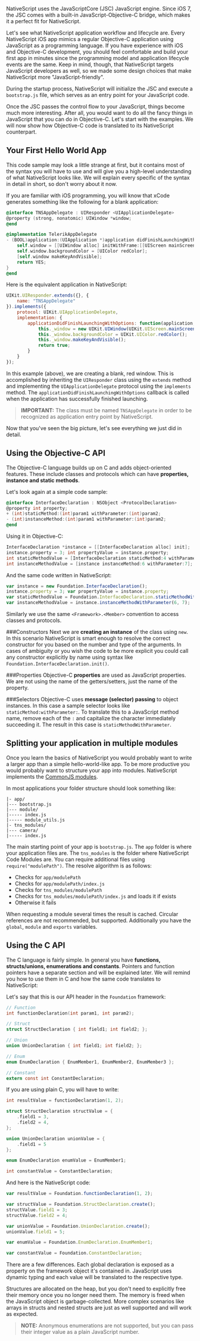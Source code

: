 NativeScript uses the JavaScriptCore (JSC) JavaScript engine. Since iOS 7, the JSC comes with a built-in JavaScript-Objective-C bridge, which makes it a perfect fit for NativeScript.

Let's see what NativeScript application workflow and lifecycle are. Every NativeScript iOS app mimics a regular Objective-C application using JavaScript as a programming language. If you have experience with iOS and Objective-C development, you should feel comfortable and build your first app in minutes since the programming model and application lifecycle events are the same. Keep in mind, though, that NativeScript targets JavaScript developers as well, so we made some design choices that make NativeScript more "JavaScript-friendly".

During the startup process, NativeScript will initialize the JSC and execute a `bootstrap.js` file, which serves as an entry point for your JavaScript code.

Once the JSC passes the control flow to your JavaScript, things become much more interesting. After all, you would want to do all the fancy things in JavaScript that you can do in Objective-C. Let's start with the examples. We will now show how Objective-C code is translated to its NativeScript counterpart.

## Your First Hello World App

This code sample may look a little strange at first, but it contains most of the syntax you will have to use and will give you a high-level understanding of what NativeScript looks like. We will explain every specific of the syntax in detail in short, so don't worry about it now.

If you are familiar with iOS programming, you will know that xCode generates something like the following for a blank application:
```objective-c
@interface TNSAppDelegate : UIResponder <UIApplicationDelegate>
@property (strong, nonatomic) UIWindow *window;
@end

@implementation TelerikAppDelegate
- (BOOL)application:(UIApplication *)application didFinishLaunchingWithOptions:(NSDictionary *)launchOptions {
    self.window = [[UIWindow alloc] initWithFrame:[[UIScreen mainScreen] bounds]];
    self.window.backgroundColor = [UIColor redColor];
    [self.window makeKeyAndVisible];
    return YES;
}
@end
```

Here is the equivalent application in NativeScript:
```javascript
UIKit.UIResponder.extends({}, {
    name: "TNSAppDelegate"
}).implements({
    protocol: UIKit.UIApplicationDelegate,
    implementation: {
        applicationDidFinishLaunchingWithOptions: function(application, launchOptions) {
            this._window = new UIKit.UIWindow(UIKit.UIScreen.mainScreen().bounds);
            this._window.backgroundColor = UIKit.UIColor.redColor();
            this._window.makeKeyAndVisible();
            return true;
        }
    }
});
```

In this example (above), we are creating a blank, red window. This is accomplished by inheriting the `UIResponder` class using the `extends` method and implementing the `UIApplicationDelegate` protocol using the `implements` method. The `applicationDidFinishLaunchingWithOptions` callback is called when the application has successfully finished launching.

> **IMPORTANT:** The class must be named `TNSAppDelegate` in order to be recognized as application entry point by NativeScript.

Now that you've seen the big picture, let's see everything we just did in detail.

## Using the Objective-C API

The Objective-C language builds up on C and adds object-oriented features. These include classes and protocols which can have **properties, instance and static methods**.

Let's look again at a simple code sample:
```objective-c
@interface InterfaceDeclaration : NSObject <ProtocolDeclaration>
@property int property;
+ (int)staticMethod:(int)param1 withParameter:(int)param2;
- (int)instanceMethod:(int)param1 withParameter:(int)param2;
@end
```

Using it in Objective-C:
```objective-c
InterfaceDeclaration *instance = [[InterfaceDeclaration alloc] init];
instance.property = 3; int propertyValue = instance.property;
int staticMethodValue = [InterfaceDeclaration staticMethod:4 withParameter:5];
int instanceMethodValue = [instance instanceMethod:6 withParameter:7];
```

And the same code written in NativeScript:
```javascript
var instance = new Foundation.InterfaceDeclaration();
instance.property = 3; var propertyValue = instance.property;
var staticMethodValue = Foundation.InterfaceDeclaration.staticMethodWithParameter(4, 5);
var instanceMethodValue = instance.instanceMethodWithParameter(6, 7);
```

Similarly we use the same `<Framework>.<Member>` convention to access classes and protocols.

###Constructors
Next we are **creating an instance** of the class using `new`. In this scenario NativeScript is smart enough to resolve the correct constructor for you based on the number and type of the arguments. In cases of ambiguity or you wish the code to be more explicit you could call any constructor explicitly by name using syntax like `Foundation.InterfaceDeclaration.init()`.

###Properties
Objective-C **properties** are used as JavaScript properties. We are not using the name of the getters/setters, just the name of the property.

###Selectors
Objective-C uses **message (selector) passing** to object instances. In this case a sample selector looks like `staticMethod:withParameter:`. To translate this to a JavaScript method name, remove each of the `:` and capitalize the character immediately succeeding it. The result in this case is `staticMethodWithParameter`.

## Splitting your application in multiple modules
Once you learn the basics of NativeScript you would probably want to write a larger app than a simple hello-world-like app. To be more productive you would probably want to structure your app into modules. NativeScript implements the [CommonJS modules](http://wiki.commonjs.org/wiki/Modules/1.1).

In most applications your folder structure should look something like:

    |- app/
    |--- bootstrap.js
    |--- module/
    |----- index.js
    |----- module_utils.js
    |- tns_modules/
    |--- camera/
    |----- index.js

The main starting point of your app is `bootstrap.js`. The `app` folder is where your application files are. The `tns_modules` is the folder where NativeScript Code Modules are. You can require additional files using `require("modulePath")`. The resolve algorithm is as follows:
* Checks for `app/modulePath`
* Checks for `app/modulePath/index.js`
* Checks for `tns_modules/modulePath`
* Checks for `tns_modules/modulePath/index.js` and loads it if exists
* Otherwise it fails

When requesting a module several times the result is cached. Circular references are not recommended, but supported.
Additionally you have the `global`, `module` and `exports` variables.

## Using the C API

The C language is fairly simple. In general you have **functions, structs/unions, enumerations and constants**. Pointers and function pointers have a separate section and will be explained later. We will remind you how to use them in C and how the same code translates to NativeScript:

Let's say that this is our API header in the `Foundation` framework:
```c
// Function
int functionDeclaration(int param1, int param2);

// Struct
struct StructDeclaration { int field1; int field2; };

// Union
union UnionDeclaration { int field1; int field2; };

// Enum
enum EnumDeclaration { EnumMember1, EnumMember2, EnumMember3 };

// Constant
extern const int ConstantDeclaration;
```

If you are using plain C, you will have to write:
```c
int resultValue = functionDeclaration(1, 2);

struct StructDeclaration structValue = {
    .field1 = 3,
    .field2 = 4,
};

union UnionDeclaration unionValue = {
    .field1 = 5
};

enum EnumDeclaration enumValue = EnumMember1;

int constantValue = ConstantDeclaration;
```

And here is the NativeScript code:
```javascript
var resultValue = Foundation.functionDeclaration(1, 2);

var structValue = Foundation.StructDeclaration.create();
structValue.field1 = 3;
structValue.field2 = 4;

var unionValue = Foundation.UnionDeclaration.create();
unionValue.field1 = 5;

var enumValue = Foundation.EnumDeclaration.EnumMember1;

var constantValue = Foundation.ConstantDeclaration;
```

There are a few differences. Each global declaration is exposed as a property on the framework object it's contained in. JavaScript uses dynamic typing and each value will be translated to the respective type.

Structures are allocated on the heap, but you don't need to explicitly free their memory once you no longer need them. The memory is freed when the JavaScript object is garbage-collected. More complex scenarios like arrays in structs and nested structs are just as well supported and will work as expected.

> **NOTE:** Anonymous enumerations are not supported, but you can pass their integer value as a plain JavaScript number.
